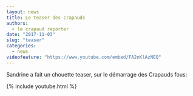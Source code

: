 ```yaml
---
layout: news
title: Le teaser des crapauds
authors: 
  - le crapaud reporter 
date: "2017-11-03"
slug: "teaser"
categories:
  - news
videofeature: "https://www.youtube.com/embed/FA2nKlAzNEQ" 
---
```

Sandrine a fait un chouette teaser, sur le démarrage des Crapauds fous:

{% include youtube.html %}

